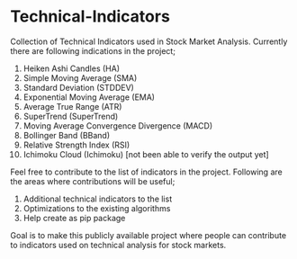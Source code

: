 # Technical-Indicators
Collection of Technical Indicators used in Stock Market Analysis. Currently there are following indications in the project;

1. Heiken Ashi Candles (HA)
2. Simple Moving Average (SMA)
3. Standard Deviation (STDDEV)
4. Exponential Moving Average (EMA)
5. Average True Range (ATR)
6. SuperTrend (SuperTrend)
7. Moving Average Convergence Divergence (MACD)
8. Bollinger Band (BBand)
9. Relative Strength Index (RSI)
10. Ichimoku Cloud (Ichimoku) [not been able to verify the output yet]

Feel free to contribute to the list of indicators in the project. Following are the areas where contributions will be useful;

1. Additional technical indicators to the list
2. Optimizations to the existing algorithms
3. Help create as pip package

Goal is to make this publicly available project where people can contribute to indicators used on technical analysis for stock markets.
